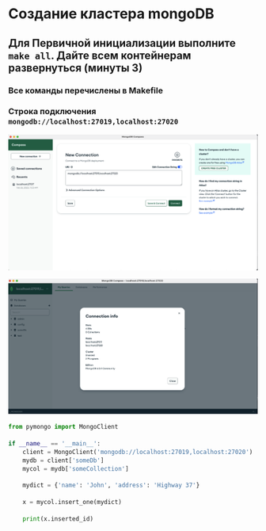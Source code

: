 # Создание кластера mongoDB

## Для Первичной инициализации выполните `make all`. Дайте всем контейнерам развернуться (минуты 3)

### Все команды перечислены в Makefile



### Строка подключения `mongodb://localhost:27019,localhost:27020`

![Init_Connection.png](images%2FInit_Connection.png)


![Connection_status.png](images%2FConnection_status.png)

```python
from pymongo import MongoClient

if __name__ == '__main__':
    client = MongoClient('mongodb://localhost:27019,localhost:27020')
    mydb = client['someDb']
    mycol = mydb['someCollection']

    mydict = {'name': 'John', 'address': 'Highway 37'}

    x = mycol.insert_one(mydict)

    print(x.inserted_id)
```